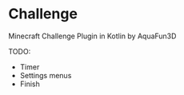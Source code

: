 # Challenge
Minecraft Challenge Plugin in Kotlin
by AquaFun3D

TODO:

- Timer
- Settings menus
- Finish